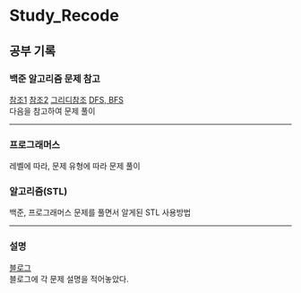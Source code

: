 # Study_Recode
## 공부 기록

### 백준 알고리즘 문제 참고
[참조1](https://plzrun.tistory.com/entry/%EC%95%8C%EA%B3%A0%EB%A6%AC%EC%A6%98%EB%AC%B8%EC%A0%9C%ED%92%80%EC%9D%B4PS%EC%8B%9C%EC%9E%91%ED%95%98%EA%B8%B0)  [참조2](https://covenant.tistory.com/224)  [그리디참조](https://it-college-diary.tistory.com/entry/21-Greedy-Algorithm%ED%83%90%EC%9A%95%EB%B2%95-%EC%9A%95%EC%8B%AC%EC%9F%81%EC%9D%B4-%EC%95%8C%EA%B3%A0%EB%A6%AC%EC%A6%98-%EA%B0%9C%EB%85%90)  [DFS, BFS](https://www.acmicpc.net/workbook/view/1833)  
다음을 참고하여 문제 풀이
  
***  
  
### 프로그래머스 
레벨에 따라, 문제 유형에 따라 문제 풀이

### 알고리즘(STL)
백준, 프로그래머스 문제를 풀면서 알게된 STL 사용방법
  
***  

### 설명
[블로그](https://se-jung-h.tistory.com/)  
블로그에 각 문제 설명을 적어놓았다.
